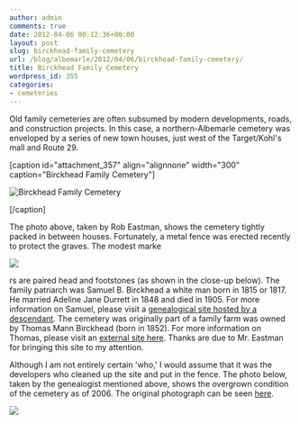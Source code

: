```yaml
---
author: admin
comments: true
date: 2012-04-06 00:12:36+00:00
layout: post
slug: birckhead-family-cemetery
url: /blog/albemarle/2012/04/06/birckhead-family-cemetery/
title: Birckhead Family Cemetery
wordpress_id: 355
categories:
- cemeteries
---
```


Old family cemeteries are often subsumed by modern developments, roads, and construction projects. In this case, a northern-Albemarle cemetery was enveloped by a series of new town houses, just west of the Target/Kohl's mall and Route 29.

[caption id="attachment_357" align="alignnone" width="300" caption="Birckhead Family Cemetery"]

![Birckhead Family Cemetery](/wp-content/uploads/2012/04/birckhead-family-cemetery-lockwood-drive-300x170.jpg)

[/caption]

The photo above, taken by Rob Eastman, shows the cemetery tightly packed in between houses. Fortunately, a metal fence was erected recently to protect the graves. The modest marke

![](/wp-content/uploads/2012/04/birckhead_hdstes-240x300.jpg)

rs are paired head and footstones (as shown in the close-up below). The family patriarch was Samuel B. Birckhead a white man born in 1815 or 1817. He married Adeline Jane Durrett in 1848 and died in 1905. For more information on Samuel, please visit a [genealogical site hosted by a descendant](http://freepages.genealogy.rootsweb.ancestry.com/~stevestevens/all/12649.htm). The cemetery was originally part of a family farm was owned by Thomas Mann Birckhead (born in 1852). For more information on Thomas, please visit an [external site here](http://freepages.genealogy.rootsweb.ancestry.com/~stevestevens/all/12561.htm). Thanks are due to Mr. Eastman for bringing this site to my attention.

Although I am not entirely certain 'who,' I would assume that it was the  developers who cleaned up the site and put in the fence. The photo  below, taken by the genealogist mentioned above, shows the overgrown  condition of the cemetery as of 2006. The original photograph can be seen [here](http://freepages.genealogy.rootsweb.ancestry.com/~stevestevens/all/12649_1_samuel_birckhead_grave.jpg). 

![](/wp-content/uploads/2012/04/birckhead_grave-300x164.jpg)


